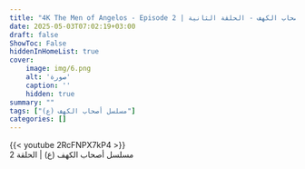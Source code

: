 ```yaml
---
title: "4K The Men of Angelos - Episode 2 | مسلسل أصحاب الكهف - الحلقة الثانية"
date: 2025-05-03T07:02:19+03:00
draft: false
ShowToc: False
hiddenInHomeList: true
cover:
    image: img/6.png
    alt: 'صورة'
    caption: ''
    hidden: true
summary: ""
tags: ["مسلسل أصحاب الكهف (ع)"]
categories: []
---
```


{{< youtube 2RcFNPX7kP4 >}} 
<br>
مسلسل أصحاب الكهف (ع) | الحلقة 2
